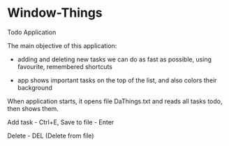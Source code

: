 # Window-Things
Todo Application

The main objective of this application:

- adding and deleting new tasks we can do as fast as possible, using favourite, remembered shortcuts

- app shows important tasks on the top of the list, and also colors their background


When application starts, it opens file DaThings.txt and reads all tasks todo, then shows them.

Add task - Ctrl+E, Save to file - Enter

Delete - DEL (Delete from file)

